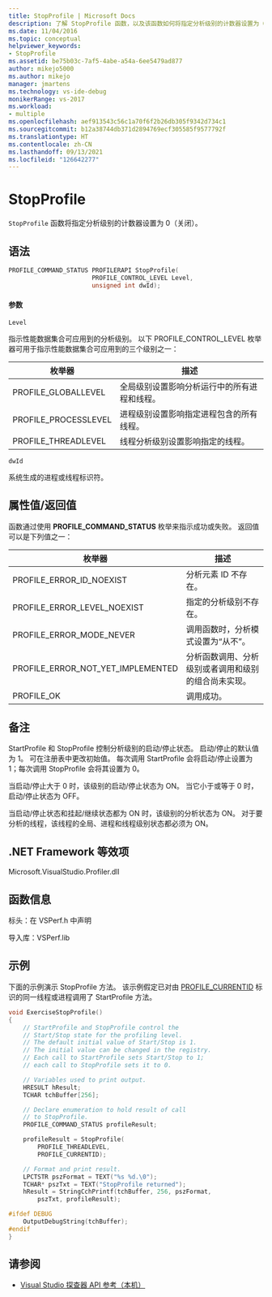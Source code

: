 ```yaml
---
title: StopProfile | Microsoft Docs
description: 了解 StopProfile 函数，以及该函数如何将指定分析级别的计数器设置为 0（关闭）。
ms.date: 11/04/2016
ms.topic: conceptual
helpviewer_keywords:
- StopProfile
ms.assetid: be75b03c-7af5-4abe-a54a-6ee5479ad877
author: mikejo5000
ms.author: mikejo
manager: jmartens
ms.technology: vs-ide-debug
monikerRange: vs-2017
ms.workload:
- multiple
ms.openlocfilehash: aef913543c56c1a70f6f2b26db305f9342d734c1
ms.sourcegitcommit: b12a38744db371d2894769ecf305585f9577792f
ms.translationtype: HT
ms.contentlocale: zh-CN
ms.lasthandoff: 09/13/2021
ms.locfileid: "126642277"
---
```

# <a name="stopprofile"></a>StopProfile
`StopProfile` 函数将指定分析级别的计数器设置为 0（关闭）。

## <a name="syntax"></a>语法

```cpp
PROFILE_COMMAND_STATUS PROFILERAPI StopProfile(
                       PROFILE_CONTROL_LEVEL Level,
                       unsigned int dwId);
```

#### <a name="parameters"></a>参数
 `Level`

 指示性能数据集合可应用到的分析级别。 以下 PROFILE_CONTROL_LEVEL 枚举器可用于指示性能数据集合可应用到的三个级别之一：

|枚举器|描述|
|----------------|-----------------|
|PROFILE_GLOBALLEVEL|全局级别设置影响分析运行中的所有进程和线程。|
|PROFILE_PROCESSLEVEL|进程级别设置影响指定进程包含的所有线程。|
|PROFILE_THREADLEVEL|线程分析级别设置影响指定的线程。|

 `dwId`

 系统生成的进程或线程标识符。

## <a name="property-valuereturn-value"></a>属性值/返回值
 函数通过使用 **PROFILE_COMMAND_STATUS** 枚举来指示成功或失败。 返回值可以是下列值之一：

|枚举器|描述|
|----------------|-----------------|
|PROFILE_ERROR_ID_NOEXIST|分析元素 ID 不存在。|
|PROFILE_ERROR_LEVEL_NOEXIST|指定的分析级别不存在。|
|PROFILE_ERROR_MODE_NEVER|调用函数时，分析模式设置为“从不”。|
|PROFILE_ERROR_NOT_YET_IMPLEMENTED|分析函数调用、分析级别或者调用和级别的组合尚未实现。|
|PROFILE_OK|调用成功。|

## <a name="remarks"></a>备注
 StartProfile 和 StopProfile 控制分析级别的启动/停止状态。 启动/停止的默认值为 1。 可在注册表中更改初始值。 每次调用 StartProfile 会将启动/停止设置为 1；每次调用 StopProfile 会将其设置为 0。

 当启动/停止大于 0 时，该级别的启动/停止状态为 ON。 当它小于或等于 0 时，启动/停止状态为 OFF。

 当启动/停止状态和挂起/继续状态都为 ON 时，该级别的分析状态为 ON。 对于要分析的线程，该线程的全局、进程和线程级别状态都必须为 ON。

## <a name="net-framework-equivalent"></a>.NET Framework 等效项
 Microsoft.VisualStudio.Profiler.dll

## <a name="function-information"></a>函数信息
 标头：在 VSPerf.h 中声明

 导入库：VSPerf.lib

## <a name="example"></a>示例
 下面的示例演示 StopProfile 方法。 该示例假定已对由 [PROFILE_CURRENTID](../profiling/profile-currentid.md) 标识的同一线程或进程调用了 StartProfile 方法。

```cpp
void ExerciseStopProfile()
{
    // StartProfile and StopProfile control the
    // Start/Stop state for the profiling level.
    // The default initial value of Start/Stop is 1.
    // The initial value can be changed in the registry.
    // Each call to StartProfile sets Start/Stop to 1;
    // each call to StopProfile sets it to 0.

    // Variables used to print output.
    HRESULT hResult;
    TCHAR tchBuffer[256];

    // Declare enumeration to hold result of call
    // to StopProfile.
    PROFILE_COMMAND_STATUS profileResult;

    profileResult = StopProfile(
        PROFILE_THREADLEVEL,
        PROFILE_CURRENTID);

    // Format and print result.
    LPCTSTR pszFormat = TEXT("%s %d.\0");
    TCHAR* pszTxt = TEXT("StopProfile returned");
    hResult = StringCchPrintf(tchBuffer, 256, pszFormat,
        pszTxt, profileResult);

#ifdef DEBUG
    OutputDebugString(tchBuffer);
#endif
}
```

## <a name="see-also"></a>请参阅
- [Visual Studio 探查器 API 参考（本机）](../profiling/visual-studio-profiler-api-reference-native.md)
